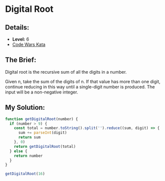 # Digital Root

## Details:
* <b>Level:</b> 6
* [Code Wars Kata](https://www.codewars.com/kata/541c8630095125aba6000c00)

## The Brief:
Digital root is the recursive sum of all the digits in a number.

Given n, take the sum of the digits of n. If that value has more than one digit, continue reducing in this way until a single-digit number is produced. The input will be a non-negative integer.

## My Solution:
```javascript
function getDigitalRoot(number) {
  if (number > 9) {
    const total = number.toString().split('').reduce((sum, digit) => {
      sum += parseInt(digit)
      return sum
    }, 0)
    return getDigitalRoot(total)
  } else {
    return number
  }
}

getDigitalRoot(16)
```



